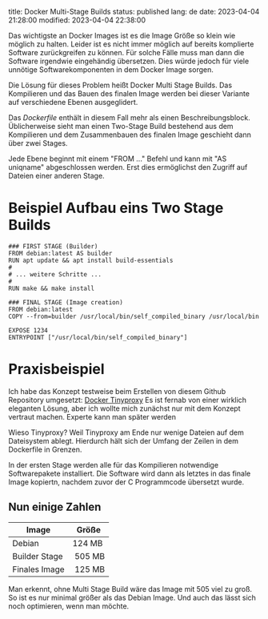 title: Docker Multi-Stage Builds
status: published
lang: de
date: 2023-04-04 21:28:00
modified: 2023-04-04 22:38:00

Das wichtigste an Docker Images ist es die Image Größe so klein wie möglich zu halten. Leider ist es nicht immer möglich auf bereits komplierte Software zurückgreifen zu können. Für solche Fälle muss man dann die Software irgendwie eingehändig übersetzen. Dies würde jedoch für viele unnötige Softwarekomponenten in dem Docker Image sorgen.

Die Lösung für dieses Problem heißt Docker Multi Stage Builds. Das Kompilieren und das Bauen des finalen Image werden bei dieser Variante auf verschiedene Ebenen ausgeglidert.

Das *Dockerfile* enthält in diesem Fall mehr als einen Beschreibungsblock. Üblicherweise sieht man einen Two-Stage Build bestehend aus dem Kompilieren und dem Zusammenbauen des finalen Image geschieht dann über zwei Stages.

Jede Ebene beginnt mit einem "FROM ..." Befehl und kann mit "AS uniqname" abgeschlossen werden. Erst dies ermöglichst den Zugriff auf Dateien einer anderen Stage.

# Beispiel Aufbau eins Two Stage Builds
```docker
### FIRST STAGE (Builder)
FROM debian:latest AS builder
RUN apt update && apt install build-essentials
#
# ... weitere Schritte ...
#
RUN make && make install

### FINAL STAGE (Image creation)
FROM debian:latest
COPY --from=builder /usr/local/bin/self_compiled_binary /usr/local/bin

EXPOSE 1234
ENTRYPOINT ["/usr/local/bin/self_compiled_binary"]
```

# Praxisbeispiel
Ich habe das Konzept testweise beim Erstellen von diesem Github Repository umgesetzt: [Docker Tinyproxy](https://github.com/cfluegel/docker-tinyproxy) Es ist fernab von einer wirklich eleganten Lösung, aber ich wollte mich zunächst nur mit dem Konzept vertraut machen. Experte kann man später werden

Wieso Tinyproxy? Weil Tinyproxy am Ende nur wenige Dateien auf dem Dateisystem ablegt. Hierdurch hält sich der Umfang der Zeilen in dem Dockerfile in Grenzen.

In der ersten Stage werden alle für das Kompilieren notwendige Softwarepakete installiert. Die Software wird dann als letztes in das finale Image kopiertn, nachdem zuvor der C Programmcode übersetzt wurde.

## Nun einige Zahlen

| Image | Größe |
|-------|-------|
| Debian | 124 MB |
| Builder Stage | 505 MB | 
| Finales Image | 125 MB |


Man erkennt, ohne Multi Stage Build wäre das Image mit 505 viel zu groß. So ist es nur minimal größer als das Debian Image. Und auch das lässt sich noch optimieren, wenn man möchte.
